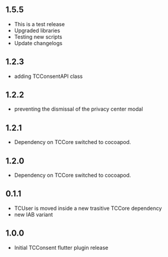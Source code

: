 ## 1.5.5

- This is a test release 
- Upgraded libraries
- Testing new scripts
- Update changelogs

## 1.2.3

* adding TCConsentAPI class

## 1.2.2

* preventing the dismissal of the privacy center modal

## 1.2.1

* Dependency on TCCore switched to cocoapod.

## 1.2.0

* Dependency on TCCore switched to cocoapod.


## 0.1.1

* TCUser is moved inside a new trasitive TCCore dependency
* new IAB variant

## 1.0.0

* Initial TCConsent flutter plugin release
